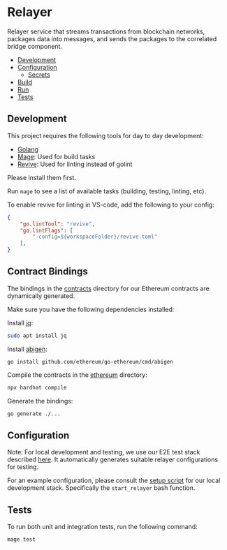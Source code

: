 # Relayer

Relayer service that streams transactions from blockchain networks, packages data into messages, and sends the packages to the correlated bridge component.

- [Development](#development)
- [Configuration](#configuration)
  - [Secrets](#secrets)
- [Build](#build)
- [Run](#run)
- [Tests](#tests)

## Development

This project requires the following tools for day to day development:

- [Golang](https://go.dev/)
- [Mage](https://magefile.org/): Used for build tasks
- [Revive](https://github.com/mgechev/revive): Used for linting instead of golint

Please install them first.

Run `mage` to see a list of available tasks (building, testing, linting, etc).

To enable revive for linting in VS-code, add the following to your config:

```json
{
    "go.lintTool": "revive",
    "go.lintFlags": [
        "-config=${workspaceFolder}/revive.toml"
    ],
}
```

## Contract Bindings

The bindings in the [contracts](contracts/) directory for our Ethereum contracts are dynamically generated.

Make sure you have the following dependencies installed:

Install [jq](https://stedolan.github.io/jq/):

```bash
sudo apt install jq
```

Install [abigen](https://geth.ethereum.org/docs/dapp/native-bindings):

```
go install github.com/ethereum/go-ethereum/cmd/abigen
```

Compile the contracts in the [ethereum](../ethereum) directory:

```bash
npx hardhat compile
```

Generate the bindings:

```bash
go generate ./...
```

## Configuration

Note: For local development and testing, we use our E2E test stack described [here](../test/README.md). It automatically generates suitable relayer configurations for testing.

For an example configuration, please consult the [setup script](https://github.com/Snowfork/snowbridge/blob/main/test/scripts/start-services.sh) for our local development stack. Specifically the `start_relayer` bash function.

## Tests

To run both unit and integration tests, run the following command:

```bash
mage test
```
